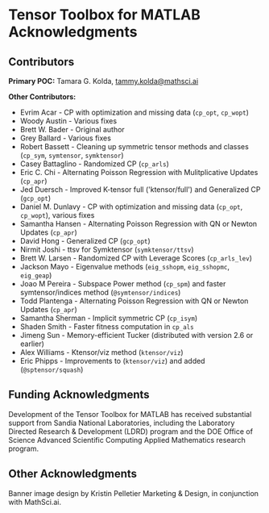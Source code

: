 # Tensor Toolbox for MATLAB Acknowledgments

## Contributors

**Primary POC:** Tamara G. Kolda, tammy.kolda@mathsci.ai

**Other Contributors:**
* Evrim Acar - CP with optimization and missing data (`cp_opt`, `cp_wopt`)
* Woody Austin - Various fixes
* Brett W. Bader - Original author
* Grey Ballard - Various fixes
* Robert Bassett - Cleaning up symmetric tensor methods and classes (`cp_sym`, `symtensor`, `symktensor`)
* Casey Battaglino - Randomized CP (`cp_arls`)
* Eric C. Chi - Alternating Poisson Regression with Mulitplicative Updates (`cp_apr`)
* Jed Duersch - Improved K-tensor full ('ktensor/full') and Generalized CP (`gcp_opt`)
* Daniel M. Dunlavy - CP with optimization and missing data (`cp_opt`, `cp_wopt`), various fixes
* Samantha Hansen - Alternating Poisson Regression with QN or Newton Updates (`cp_apr`)
* David Hong - Generalized CP (`gcp_opt`)
* Nirmit Joshi - ttsv for Symktensor (`symktensor/ttsv`)
* Brett W. Larsen - Randomized CP with Leverage Scores (`cp_arls_lev`)
* Jackson Mayo - Eigenvalue methods (`eig_sshopm`, `eig_sshopmc`, `eig_geap`)
* Joao M Pereira - Subspace Power method (`cp_spm`) and faster symtensor/indices method (`@symtensor/indices`)
* Todd Plantenga - Alternating Poisson Regression with QN or Newton Updates (`cp_apr`)
* Samantha Sherman - Implicit symmetric CP (`cp_isym`)
* Shaden Smith - Faster fitness computation in `cp_als`
* Jimeng Sun - Memory-efficient Tucker (distributed with version 2.6 or earlier)
* Alex Williams - Ktensor/viz method (`ktensor/viz`)
* Eric Phipps - Improvements to (`ktensor/viz`) and added (`@sptensor/squash`)



## Funding Acknowledgments

Development of the Tensor Toolbox for MATLAB has received substantial support from
Sandia National Laboratories, including the Laboratory Directed Research & Development (LDRD) program
and the DOE Office of Science Advanced Scientific Computing Applied Mathematics research program.

## Other Acknowledgments

Banner image design by Kristin Pelletier Marketing & Design,
in conjunction with MathSci.ai.
